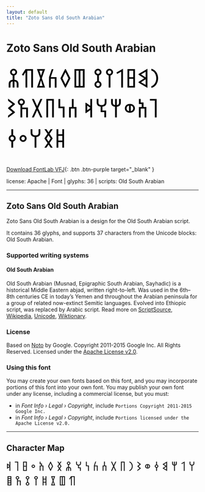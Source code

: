 ```yaml
---
layout: default
title: "Zoto Sans Old South Arabian"
---
```


# Zoto Sans Old South Arabian

<div contenteditable="true" style="font-family: 'Zoto Sans Old South Arabian'; font-size: 4em; color:black; margin: 0.5em 0 0.5em 0; line-height: 1.4em;">
𐩧𐩣𐩳𐩡𐩺𐩻 𐩷𐩰𐩫𐩸𐩶𐩮 𐩴𐩱𐩥𐩢𐩭𐩵 𐩪𐩬𐩨𐩩𐩼𐩦 𐩹𐩯𐩠𐩲𐩤
</div>

[Download FontLab VFJ](https://downgit.github.io/#/home?url=https://github.com/fontlabcom/getgo-fonts/blob/main/getgo-fonts/apache/zotosans/zotosans-oldsoutharabian.ttf){: .btn .btn-purple target="_blank" }

license: Apache \| Font \| glyphs: 36 \| scripts: Old South Arabian

---


## Zoto Sans Old South Arabian

Zoto Sans Old South Arabian is a design for the Old South Arabian script.

It contains 36 glyphs, and supports 37 characters from the Unicode blocks: Old South Arabian.


### Supported writing systems


#### Old South Arabian

Old South Arabian (Musnad, Epigraphic South Arabian, Sayhadic) is a historical Middle Eastern abjad, written right-to-left. Was used in the 6th–8th centuries CE in today’s Yemen and throughout the Arabian peninsula for a group of related now-extinct Semitic languages. Evolved into Ethiopic script, was replaced by Arabic script. Read more on [ScriptSource](https://scriptsource.org/scr/Sarb), [Wikipedia](https://en.wikipedia.org/wiki/ISO_15924:Sarb), [Unicode](https://www.unicode.org/versions/Unicode13.0.0/ch10.pdf#G29209), [Wiktionary](https://en.wiktionary.org/wiki/Category:Old_South_Arabian_script).


### License

Based on [Noto](https://github.com/notofonts) by Google. Copyright 2011-2015 Google Inc. All Rights Reserved. Licensed under the [Apache License v2.0](https://www.apache.org/licenses/LICENSE-2.0.txt).

### Using this font

You may create your own fonts based on this font, and you may incorporate portions of this font into your own font. You may publish your own font under any license, including a commercial license, but you must:

- in _Font Info › Legal › Copyright_, include `Portions Copyright 2011-2015 Google Inc.`
- in _Font Info › Legal › Copyright_, include `Portions licensed under the Apache License v2.0.`


---

## Character Map

<div style="font-family: 'Zoto Sans Old South Arabian'; font-size: 2em;">
𐩠 𐩡 𐩢 𐩣 𐩤 𐩥 𐩦 𐩧 𐩨 𐩩 𐩪 𐩫 𐩬 𐩭 𐩮 𐩯 𐩰 𐩱 𐩲 𐩳 𐩴 𐩵 𐩶 𐩷 𐩸 𐩹 𐩺 𐩻 𐩼 𐩿
</div>

